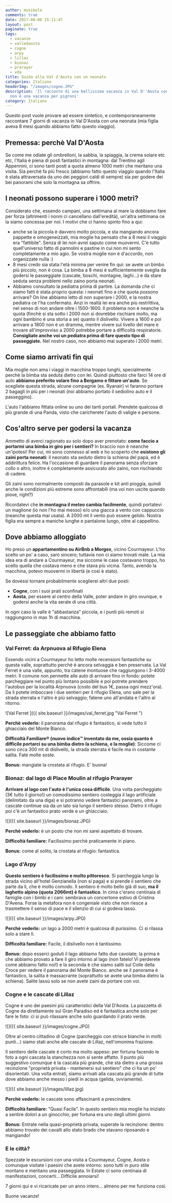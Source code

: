 ```yaml
---
author: musikele
comments: true
date: 2017-08-06 15:11:47
layout: post
paginate: true
tags:
  - vacanze
  - valledaosta
  - cogne
  - arpy
  - lillaz
  - bionaz
  - prarayer
  - vda
title: Guida alla Val d'Aosta con un neonato
categories: Italiano
headerImg: "/images/cogne.JPG"
description: 'Il racconto di una bellissima vacanza in Val D''Aosta con una neonata:
  non è una vacanza per pigroni'
category: Italiano
---
```

Questo post vuole provare ad essere sintetico, e contemporaneamente raccontare 7 giorni di vacanza in Val D'Aosta con una neonata (mia figlia aveva 8 mesi quando abbiamo fatto questo viaggio).

## Premessa: perchè Val D'Aosta

Se come me odiate gli ombrelloni, la sabbia, la spiaggia, la crema solare etc etc, l'Italia è piena di posti fantastici in montagna: dal Trentino agli Appennini, ci sono tanti posti a quota almeno 1000 metri che meritano una visita. Sia perchè fa più fresco (abbiamo fatto questo viaggio quando l'Italia è stata attraversata da uno dei peggiori caldi di sempre) sia per godere dei bei panorami che solo la montagna sa offrire.

## I neonati possono superare i 1000 metri?

Considerato che, essendo campani, una settimana al mare la dobbiamo fare per forza (altrimenti i nonni ci cancellano dall'eredità), un'altra settimana ce la siamo concessa per noi. I motivi che ci hanno spinto fino a qui:

* anche se la piccola è davvero molto piccola, e sta mangiando ancora pappette e omogeneizzati, mia moglie ha pensato che a 8 mesi il viaggio era "fattibile". Senza di lei non avrei saputo come muovermi. C'è tutto quell'universo fatto di pannolini e pastine in cui non mi sento completamente a mio agio. Se vostra moglie non è d'accordo, non organizzate nulla :)
* 8 mesi credo sia stata l'età minima per venire fin qui: se avete un bimbo più piccolo, non è cosa. La bimba a 8 mesi è sufficientemente sveglia da godersi le passeggiate (cascate, boschi, montagne, laghi...) e da stare seduta senza problemi nello zaino porta neonati.
* Abbiamo consultato la pediatra prima di partire. La domanda che ci siamo fatti è stata proprio questa: i neonati fino a che quota possono arrivare? On line abbiamo letto di non superare i 2000, e la nostra pediatra ce l'ha confermato. Anzi in realtà lei era anche più restrittiva, nel senso di non andare oltre i 1500-1600. Il problema non è neanche la quota (finchè si sta sotto i 2000 non si dovrebbe rischiare molto, ma ogni bambino è una storia a se) quanto il dislivello. Vivere a 1600 e poi arrivare a 1800 non è un dramma, mentre vivere sul livello del mare e trovare all'improvviso a 2000 potrebbe portare a difficoltà respiratorie. **Consigliate anche voi un pediatra prima di fare questo tipo di passeggiate.** Nel nostro caso, non abbiamo mai superato i 2000 metri. 

## Come siamo arrivati fin qui

Mia moglie non ama i viaggi in macchina troppo lunghi, specialmente perchè la bimba sta seduta dietro con lei. Quindi piuttosto che farci 14 ore di auto **abbiamo preferito volare fino a Bergamo e fittare un'auto**. Se scegliete questa strada, alcune compagnie (es. Ryanair) vi faranno portare 2 bagagli in più per i neonati (noi abbiamo portato il sediolino auto e il passeggino).

L'auto l'abbiamo fittata online su uno dei tanti portali. Prendete qualcosa di più grande di una Panda, visto che caricherete l'auto di valigie e persone.

## Cos'altro serve per godersi la vacanza

Ammetto di averci ragionato su solo dopo aver prenotato: **come faccio a portarmi una bimba in giro per i sentieri?** In braccio non è neanche un'ipotesi! Per cui, mi sono connesso al web e ho scoperto che **esistono gli zaini porta neonati**: il neonato sta seduto dietro la schiena del papà, ed è addirittura felice. Ha l'occasione di guardare il panorama senza sforzare collo o altro, inoltre è completamente assicurato allo zaino, non rischiando di cadere.

Gli zaini sono normalmente composti da parasole e kit anti pioggia, quindi anche le condizioni più estreme sono affrontabili (ma voi non uscite quando piove, right?)

Ricordatevi che **in montagna il meteo cambia facilmente**, quindi portatevi un maglione (io non l'ho mai messo) e/o una giacca a vento con cappuccio (neanche questa mai usata). A 2000 mt il vento può essere gelido. Nostra figlia era sempre a maniche lunghe e pantalone lungo, oltre al cappellino.

## Dove abbiamo alloggiato

Ho preso un **appartamentino su AirBnb a Morgex**, vicino Courmayeur. L'ho scelto un po' a caso, sarò sincero; tuttavia non ci siamo trovati male. La mia idea era di andare a Courmayeur, ma siccome le case costavano troppo, ho scelto quella che costava meno e che stava più vicina. Tanto, avendo la macchina, potevo muovermi in libertà (e così è stato).

Se dovessi tornare probabilmente sceglierei altri due posti:

* **Cogne**, con i suoi prati sconfinati
* **Aosta**, per essere al centro della Valle, poter andare in giro ovunque, e godersi anche la vita serale di una città.

In ogni caso la valle è "abbastanza" piccola, e i punti più remoti si raggiungono in max 1h di macchina.

## Le passeggiate che abbiamo fatto

### Val Ferret: da Arpnuova al Rifugio Elena

Essendo vicini a Courmayeur ho letto molte recensioni fantastiche su questa valle, soprattutto perchè è ancora selvaggia e ben preservata. La Val Ferret è una valle, appunto, tra catene montuose che raggiungono i 3-4000 metri. Il comune non permette alle auto di arrivare fino in fondo: potete parcheggiare nel punto più lontano possibile e poi potrete prendere l'autobus per la località Arpnuova (costo del bus 1€, passa ogni mezz'ora). Da lì potete imboccare i due sentieri per il rifugio Elena, uno sale per la strada sterrata e l'altro è più selvaggio; fatene uno all'andata e l'altro al ritorno.

![Val Ferret ]({{ site.baseurl }}/images/val_ferret.jpg "Val Ferret ")

**Perchè vederlo:** il panorama dal rifugio è fantastico, si vede tutto il ghiacciaio del Monte Bianco.

**Difficoltà Familiare® (nuovo indice™ inventato da me, ossia quanto è difficile portarci su una bimba dietro la schiena, e la moglie)**: Siccome ci sono circa 300 mt di dislivello, la strada sterrata è facile ma in costante salita. Fate molte soste.

**Bonus:** mangiate la crostata al rifugio. E' buona!

### Bionaz: dal lago di Place Moulin al rifugio Prarayer

**Arrivare al lago con l'auto è l'unica cosa difficile**. Una volta parcheggiato (3€ tutto il giorno!) un comodissimo sentiero costeggia il lago artificiale (delimitato da una diga) e si potranno vedere fantastici panorami, oltre a cascate continue sia da un lato sia lungo il sentiero stesso. Dietro il rifugio poi c'è un fantastico prato verde e un ghiacciaio.

![]({{ site.baseurl }}/images/bionaz.JPG)

**Perchè vederlo:** è un posto che non mi sarei aspettato di trovare.

**Difficoltà familiare:** Facilissimo perchè praticamente in piano.

**Bonus:** come al solito, la crostata al rifugio: fantastica.

### Lago d'Arpy

**Questo sentiero è facilissimo e molto pittoresco**. Si parcheggia lungo la strada vicino all'hotel Genzianella (non si paga) e si prende il sentiero che parte da lì, che è molto comodo. Il sentiero è molto bello già di suo, **ma il laghetto alpino (quota 2066mt) è fantastico**. In cima c'erano centinaia di famiglie con i bimbi e i cani: sembrava un concertone estivo di Cristina D'Avena. Forse la metafora non è congeniale visto che non riesce a trasmettere il senso di pace e il silenzio di cui si godeva lassù.

![]({{ site.baseurl }}/images/arpy.JPG)

**Perchè vederlo:** un lago a 2000 metri è qualcosa di purissimo. Ci si rilassa solo a stare lì.

**Difficoltà familiare:** Facile, il dislivello non è tantissimo.

**Bonus:** dopo esserci goduti il lago abbiamo fatto due cavolate; la prima è che abbiamo provato a fare il giro intorno al lago (non fatelo! Vi perderete come abbiamo fatto noi!) e la seconda è che siamo saliti sul Colle della Croce per vedere il panorama del Monte Bianco. anche se il panorama è fantastico, la salita è massacrante (soprattutto se avete una bimba dietro la schiena). Salite lassù solo se non avete zaini da portare con voi.

### Cogne e le cascate di Lillaz

Cogne è uno dei paesini più caratteristici della Val D'Aosta. La piazzetta di Cogne da direttamente sul Gran Paradiso ed è fantastica anche solo per fare le foto: ci si può rilassare anche solo guardando il prato verde.

![]({{ site.baseurl }}/images/cogne.JPG)

Oltre al centro cittadino di Cogne (parcheggio con strisce bianche in molti punti...) siamo stati anche alle cascate di Lillaz, nell'omonima frazione.

Il sentiero delle cascate è corto ma molto appeso: per fortuna facendo le foto a ogni cascata la stanchezza non si sente affatto. Il punto più suggestivo comunque è la cascata più grande, che sta dietro a una grossa recinzione "proprietà privata - mantenersi sul sentiero" che ci ha un po' disorientati. Una volta entrati, siamo arrivati alla cascata più grande di tutte dove abbiamo anche messo i piedi in acqua (gelida, ovviamente).

![]({{ site.baseurl }}/images/lillaz.jpg)

**Perchè vederlo:** le cascate sono affascinanti a prescindere.

**Difficoltà familiare:** "Quasi Facile". In questo sentiero mia moglie ha iniziato a sentire dolori a un ginocchio, per fortuna era uno degli ultimi giorni.

**Bonus:** Entrate nella quasi-proprietà privata, superate la recinzione: dentro abbiamo trovato dei cavalli allo stato brado che stavano riposando e mangiando!

### E le città?

Spezzate le escursioni con una visita a Courmayeur, Cogne, Aosta o comunque visitate i paesini che avete intorno: sono tutti in puro stile montano e meritano una passeggiata. In Estate ci sono centinaia di manifestazioni, concerti... Difficile annoiarsi!

7 giorni qui e vi ricaricate per un anno intero... almeno per me funziona così.

Buone vacanze!